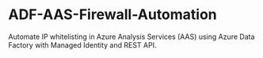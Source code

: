 # ADF-AAS-Firewall-Automation
Automate IP whitelisting in Azure Analysis Services (AAS) using Azure Data Factory with Managed Identity and REST API.
